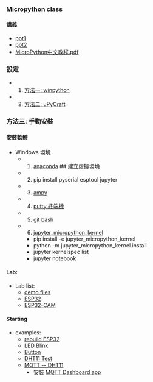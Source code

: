 ### Micropython class
#### 講義
* [ppt1](https://github.com/jumbokh/micropython_class/blob/master/Micropython_20200613.pptx)
* [ppt2](https://github.com/jumbokh/micropython_class/blob/master/MicroPython102%20IOT%E5%85%A5%E9%96%80.pptx)
* [MicroPython中文教程.pdf](https://github.com/jumbokh/micropython_class/blob/master/doc/MicroPython%E4%B8%AD%E6%96%87%E6%95%99%E7%A8%8B.pdf)
### 設定
* 1. [方法一: winpython](README-1.md)
* 2. [方法二: uPyCraft](http://docs.dfrobot.com.cn/upycraft/)
### 方法三: 手動安裝
#### 安裝軟體
* Windows 環境
    * 1. [anaconda](https://www.anaconda.com/products/individual) ## 建立虛擬環境
    * 2. pip install pyserial esptool jupyter
    * 3. [ampy](https://ithelp.ithome.com.tw/articles/10203046)
    * 4. [putty 終端機](https://www.chiark.greenend.org.uk/~sgtatham/putty/latest.html)
    * 5. [git bash](https://git-scm.com/download/win)
    * 6. [jupyter_micropython_kernel](https://github.com/goatchurchprime/jupyter_micropython_kernel.git)
        * pip install -e jupyter_micropython_kernel
        * python -m jupyter_micropython_kernel.install
        * jupyter kernelspec list
        * jupyter notebook
#### Lab: 
* Lab list:
    * [demo files](https://github.com/jumbokh/micropython_class/tree/master/demo)
    * [ESP32](https://github.com/jumbokh/micropython_class/tree/master/ESP32)
    * [ESP32-CAM](https://github.com/jumbokh/micropython_class/tree/master/ESP32-CAM)
#### Starting
* examples:
    * [rebuild ESP32](https://github.com/jumbokh/micropython_class/blob/master/ESP32/0.%20rebuild_esp32.ipynb)
    * [LED Blink](https://github.com/jumbokh/micropython_class/blob/master/ESP32/Lab1_LED.ipynb)
    * [Button](https://github.com/jumbokh/micropython_class/blob/master/ESP32/Lab3_button.ipynb)
    * [DHT11 Test](https://github.com/jumbokh/micropython_class/blob/master/ESP32/LAB4_DHT11.ipynb)
    * [MQTT -- DHT11](https://github.com/jumbokh/micropython_class/tree/master/ESP32/MQTT)
        * 安裝 [MQTT Dashboard app](https://apkpure.com/tw/iot-mqtt-dashboard/com.thn.iotmqttdashboard)

